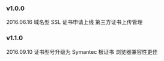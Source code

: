 ### v1.0.0
2016.06.16
域名型 SSL 证书申请上线
第三方证书上传管理

### v1.1.0
2016.09.10
证书型号升级为 Symantec 根证书
浏览器兼容性更佳
